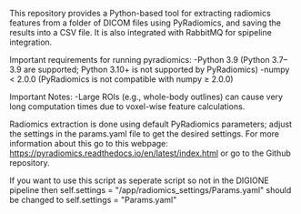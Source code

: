 This repository provides a Python-based tool for extracting radiomics features from a folder of DICOM files using PyRadiomics, and saving the results into a CSV file. It is also integrated with RabbitMQ for spipeline integration.

Important requirements for running pyradiomics:
-Python 3.9 (Python 3.7–3.9 are supported; Python 3.10+ is not supported by PyRadiomics)
-numpy < 2.0.0 (PyRadiomics is not compatible with numpy ≥ 2.0.0)

Important Notes:
-Large ROIs (e.g., whole-body outlines) can cause very long computation times due to voxel-wise feature calculations.

Radiomics extraction is done using default PyRadiomics parameters; adjust the settings in the params.yaml file to get the desired settings. For more information about this go to this 
webpage: https://pyradiomics.readthedocs.io/en/latest/index.html or go to the Github repository.

If you want to use this script as seperate script so not in the DIGIONE pipeline then self.settings = "/app/radiomics_settings/Params.yaml" should be changed to self.settings = "Params.yaml"